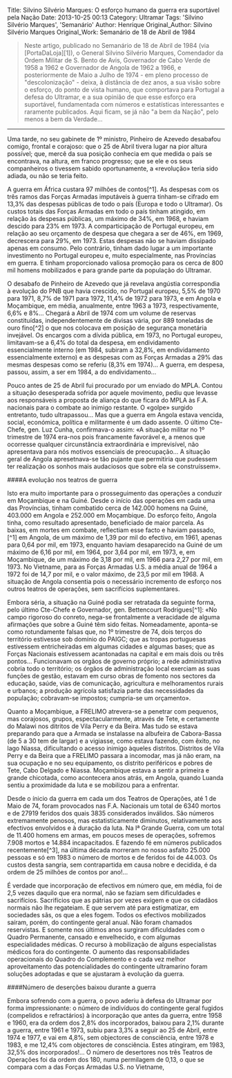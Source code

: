 Title: Silvino Silvério Marques: O esforço humano da guerra era suportável pela Nação
Date: 2013-10-25 00:13
Category: Ultramar
Tags: 'Silvino Silvério Marques', 'Semanário'
Author: Henrique
Original_Author: Silvino Silvério Marques
Original_Work: Semanário de 18 de Abril de 1984

><!-- PELICAN_BEGIN_SUMMARY -->Neste artigo, publicado no Semanário de 18 de Abril de 1984 (via [PortaDaLoja][1]), o General Silvino Silvério Marques, Comendador da Ordem Militar de S. Bento de Avis, Governador de Cabo Verde de 1958 a 1962 e Governador de Angola de 1962 a 1966, e posteriormente de Maio a Julho de 1974 - em pleno processo de "descolonização" - deixa, à distância de dez anos, a sua visão sobre o esforço, do ponto de vista humano, que comportava para Portugal a defesa do Ultramar, e a sua opinião de que esse esforço era suportável, fundamentada com números e estatísticas interessantes e raramente publicados. Aqui ficam, se já não "a bem da Nação", pelo menos a bem da Verdade<!-- PELICAN_END_SUMMARY -->…

---

Uma tarde, no seu gabinete de 1º ministro, Pinheiro de Azevedo desabafou comigo, frontal e corajoso: que o 25 de Abril tivera lugar na pior altura possível; que, mercê da sua posição conhecia em que medida o país se encontrava, na altura, em franco progresso; que se ele e os seus companheiros o tivessem sabido oportunamente, a «revolução» teria sido adiada, ou não se teria feito.

A guerra em África custara 97 milhões de contos[^1]. As despesas com os três ramos das Forças Armadas imputáveis à guerra tinham-se cifrado em 13,3% das despesas públicas de todo o país (Europa e todo o Ultramar). Os custos totais das Forças Armadas em todo o país tinham atingido, em relação às despesas públicas, um máximo de 34%, em 1968, e haviam descido para 23% em 1973. A comparticipação de Portugal europeu, em relação ao seu orçamento de despesa que chegara a ser de 46%, em 1969, decrescera para 29%, em 1973. Estas despesas não se haviam dissipado apenas em consumo. Pelo contrário, tinham dado lugar a um importante investimento no Portugal europeu e, muito especialmente, nas Províncias em guerra. E tinham proporcionado valiosa promoção para os cerca de 800 mil homens mobilizados e para grande parte da população do Ultramar.

O desabafo de Pinheiro de Azevedo que já revelava angústia correspondia à evolução do PNB que havia crescido, no Portugal europeu, 5,5% de 1970 para 1971, 8,7% de 1971 para 1972, 11,4% de 1972 para 1973, e em Angola e Moçambique, em média, anualmente, entre 1963 a 1973, respectivamente, 6,6% e 8%… Chegará a Abril de 1974 com um volume de reservas constituídas, independentemente de divisas vária, por 889 toneladas de ouro fino[^2] o que nos colocava em posição de segurança monetária invejável. Os encargos com a dívida pública, em 1973, no Portugal europeu, limitavam-se a 6,4% do total da despesa, em endividamento essencialmente interno (em 1984, subiram a 32,8%, em endividamento essencialmente externo) e as despesas com as Forças Armadas a 29% das mesmas despesas como se referiu (8,3% em 1974)… A guerra, em despesa, passou, assim, a ser em 1984, a do endividamento…

Pouco antes de 25 de Abril fui procurado por um enviado do MPLA. Contou a situação desesperada sofrida por aquele movimento, pediu que levasse aos responsáveis a proposta de aliança do que ficara do MPLA às F.A. nacionais para o combate ao inimigo restante. O «golpe» surgido entretanto, tudo ultrapassou… Mas que a guerra em Angola estava vencida, social, económica, política e militarmente é um dado assente. O último Cte-Chefe, gen. Luz Cunha, confirmava-o assim: «A situação militar no 1º trimestre de 1974 era-nos pois francamente favorável e, a menos que ocorresse qualquer circunstância extraordinária e imprevisível, não apresentava para nós motivos essenciais de preocupação… A situação geral de Angola apresetnava-se tão pujante que permitiria que pudessem ter realização os sonhos mais audaciosos que sobre ela se construíssem».

####A evolução nos teatros de guerra

Isto era muito importante para o prosseguimento das operações a conduzir em Moçambique e na Guiné. Desde o início das operações em cada uma das Províncias, tinham combatido cerca de 142.000 homens na Guiné, 403.000 em Angola e 252.000 em Moçambique. Do esforço feito, Angola tinha, como resultado apresentado, beneficiado de maior parcela. As baixas, em mortes em combate, reflectiam esse facto e haviam passado, [^1] em Angola, de um máximo de 1,39 por mil do efectivo, em 1961, apenas para 0,64 por mil, em 1973, enquanto haviam desaparecido na Guiné de um máximo de 6,16 por mil, em 1964, por 3,64 por mil, em 1973, e, em Moçambique, de um máximo de 3,18 por mil, em 1966 para 2,27 por mil, em 1973. No Vietname, para as Forças Armadas U.S. a média anual de 1964 a 1972 foi de 14,7 por mil, e o valor máximo, de 23,5 por mil em 1968. A situação de Angola consentia pois o necessário incremento de esforço nos outros teatros de operações, sem sacrifícios suplementares.

Embora séria, a situação na Guiné podia ser retratada da seguinte forma, pelo último Cte-Chefe e Governador, gen. Bettencourt Rodrigues[^1]: «No campo rigoroso do conreto, nega-se frontalmente a veracidade de alguma afirmações que sobre a Guiné têm sido feitas. Nomeadamente, aponta-se como rotundamente falsas que, no 1º trimestre de 74, dois terços do território estivesse sob domínio do PAIGC; que as tropas portuguesas estivessem entricheiradas em algumas cidades e algumas bases; que as Forças Nacionais estivessem acantonadas na capital e em mais dois ou três pontos… Funcionavam os orgãos de governo próprio; a rede administrativa cobria todo o território; os órgãos de administração local exerciam as suas funções de gestão, estavam em curso obras de fomento nos sectores da educação, saúde, vias de comunicação, agricultura e melhoramentos rurais e urbanos; a produção agrícola satisfazia parte das necessidades da população; cobravam-se impostos; cumpria-se um orçamento».

Quanto a Moçambique, a FRELIMO atrevera-se a penetrar com pequenos, mas corajosos, grupos, espectacularmente, através de Tete, e certamente do Malawi nos ditritos de Vila Perry e da Beira. Mas tudo se estava preparando para que a Armada se instalasse na albufeira de Cabora-Bassa (de 5 a 30 tem de largar) e a vigiasse, como estava fazendo, com êxito, no lago Niassa, dificultando o acesso inimigo àqueles distritos. Distritos de Vila Perry e da Beira que a FRELIMO passara a incomodar, mas já não eram, na sua ocupação e no seu equipamento, os distrito periféricos e pobres de Tete, Cabo Delgado e Niassa. Moçambique estava a sentir a primeira e grande chicotada, como acontecera anos atrás, em Angola, quando Luanda sentiu a proximidade da luta e se mobilizou para a enfrentar.

Desde o ínicio da guerra em cada um dos Teatros de Operações, até 1 de Maio de 74, foram provocados nas F.A. Nacionais um total de 6340 mortos e de 27919 feridos dos quais 3835 considerados inválidos. São números extremamente penosos, mas estatisticamente diminutos, relativamente aos efectivos envolvidos e à duração da luta. Na Iª Grande Guerra, com um total de 11.400 homens em armas, em poucos meses de operações, sofremos 7.908 mortos e 14.884 incapacitados. E fazendo fé em números publicados recentemente[^3], na última década morreram no nosso asfalto 25.000 pessoas e só em 1983 o número de mortos e de feridos foi de 44.003. Os custos desta sangria, sem contrapartida em causa nobre e decidida, é da ordem de 25 milhões de contos por ano!…

É verdade que incorporação de efectivos em número que, em média, foi de 2,5 vezes daquilo que era normal, não se faziam sem dificuldades e sacrifícios. Sacrifícios que as pátrias por vezes exigem e que os cidadãos normais não lhe regateiam. E que servem até para estigmatizar, em sociedades sãs, os que a eles fogem. Todos os efectivos mobilizados saíram, porém, do contingente geral anual. Não foram chamados reservistas. E somente nos últimos anos surgiram dificuldades com o Quadro Permanente, cansado e envelhecido, e com algumas especialidades médicas. O recurso à mobilização de alguns especialistas médicos fora do contingente. O aumento das responsabilidades operacionais do Quadro do Complemento e o cada vez melhor aproveitamento das potencialidades do contingente ultramarino foram soluções adoptadas e que se ajustaram à evolução da guerra.

####Número de deserções baixou durante a guerra

Embora sofrendo com a guerra, o povo aderiu à defesa do Ultramar por forma impressionante: o número de indivíduos do contingente geral fugidos (compelidos e refractários) à incorporação que antes da guerra, entre 1958 e 1960, era da ordem dos 2,8% dos incorporados, baixou para 2,1% durante a guerra, entre 1961 e 1973, subiu para 3,3% a seguir ao 25 de Abril, entre 1974 e 1977, e vai em 4,8%, sem objectores de consciência, entre 1978 e 1983, e me 12,4% com objectores de consciência. Estes atingiram, em 1983, 32,5% dos incorporados!… O número de desertores nos três Teatros de Operações foi da ordem dos 180, numa permilagem de 0,13, o que se compara com a das Forças Armadas U.S. no Vietname,


[1]: http://portadaloja.blogspot.pt/2011/06/uma-explicacao-coerente-para-1974-e-o.html